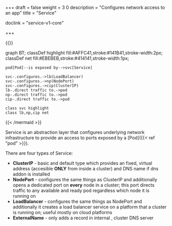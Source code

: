 +++
draft = false
weight = 3  0
description = "Configures network access to an app"
title = "Service"

doclink = "service-v1-core"

+++

{{<mermaid>}}

graph BT;
    classDef highlight fill:#AFFC41,stroke:#141B41,stroke-width:2px;
    classDef net fill:#EBEBEB,stroke:#414141,stroke-width:1px;
    
    pod[Pod]--is exposed by-->svc[Service]

    svc-.configures.->lb(LoadBalancer)
    svc-.configures.->np(NodePort)
    svc-.configures.->cip(ClusterIP)
    lb-.direct traffic to.->pod
    np-.direct traffic to.->pod
    cip-.direct traffic to.->pod

    class svc highlight
    class lb,np,cip net

{{< /mermaid >}}

Service is an abstraction layer that configures underlying network infrastructure to provide an access to ports exposed by a [Pod]({{< ref "pod" >}}).

There are four types of Service:

* **ClusterIP** - basic and default type which provides an fixed, virtual address (accesible **ONLY** from inside a cluster) and DNS name if dns addon is installed 
* **NodePort** - configures the same things as ClusterIP and additionally opens a dedicated port on **every** node in a cluster; this port directs traffic to any available and ready pod regardless which node it is running on
* **LoadBalancer** - configures the same things as NodePort and additionally it creates a load balancer service on a platform that a cluster is running on; useful mostly on cloud platforms
* **ExternalName** - only adds a record in internal , cluster DNS server 


